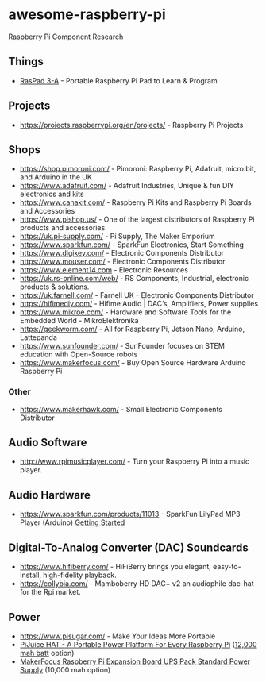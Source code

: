 # awesome-raspberry-pi
Raspberry Pi Component Research

## Things
- [RasPad 3-A](https://www.sunfounder.com/products/raspberrypi-tablet-raspad) - Portable Raspberry Pi Pad to Learn & Program

## Projects
- https://projects.raspberrypi.org/en/projects/ - Raspberry Pi Projects

## Shops
- https://shop.pimoroni.com/ - Pimoroni: Raspberry Pi, Adafruit, micro:bit, and Arduino in the UK
- https://www.adafruit.com/ - Adafruit Industries, Unique & fun DIY electronics and kits
- https://www.canakit.com/ - Raspberry Pi Kits and Raspberry Pi Boards and Accessories
- https://www.pishop.us/ - One of the largest distributors of Raspberry Pi products and accessories.
- https://uk.pi-supply.com/ - Pi Supply, The Maker Emporium
- https://www.sparkfun.com/ - SparkFun Electronics, Start Something
- https://www.digikey.com/ - Electronic Components Distributor
- https://www.mouser.com/ - Electronic Components Distributor
- https://www.element14.com - Electronic Resources
- https://uk.rs-online.com/web/ - RS Components, Industrial, electronic products & solutions.
- https://uk.farnell.com/ - Farnell UK - Electronic Components Distributor
- https://hifimediy.com/ - Hifime Audio |  DAC’s, Amplifiers, Power supplies
- https://www.mikroe.com/ - Hardware and Software Tools for the Embedded World - MikroElektronika
- https://geekworm.com/ - All for Raspberry Pi, Jetson Nano, Arduino, Lattepanda
- https://www.sunfounder.com/ - SunFounder focuses on STEM education with Open-Source robots
- https://www.makerfocus.com/ - Buy Open Source Hardware Arduino Raspberry Pi

### Other
- https://www.makerhawk.com/ - Small Electronic Components Distributor


## Audio Software
- http://www.rpimusicplayer.com/ - Turn your Raspberry Pi into a music player.

## Audio Hardware
- https://www.sparkfun.com/products/11013 - SparkFun LilyPad MP3 Player (Arduino) [Getting Started][1]

## Digital-To-Analog Converter (DAC) Soundcards
- https://www.hifiberry.com/ - HiFiBerry brings you elegant, easy-to-install, high-fidelity playback.
- https://collybia.com/ - Mamboberry HD DAC+ v2 an audiophile dac-hat for the Rpi market.
 
## Power
- https://www.pisugar.com/ - Make Your Ideas More Portable
- [PiJuice HAT - A Portable Power Platform For Every Raspberry Pi][3] ([12,000 mah batt][2] option)
- [MakerFocus Raspberry Pi Expansion Board UPS Pack Standard Power Supply][4] (10,000 mah option)

[1]: https://learn.sparkfun.com/tutorials/getting-started-with-the-lilypad-mp3-player
[2]: https://uk.pi-supply.com/products/pijuice-12000mah-battery 
[3]: https://uk.pi-supply.com/products/pijuice-standard
[4]: https://www.makerfocus.com/collections/raspberry-pi/products/raspberry-pi-expansion-board-ups-pack-standard-power-supply
